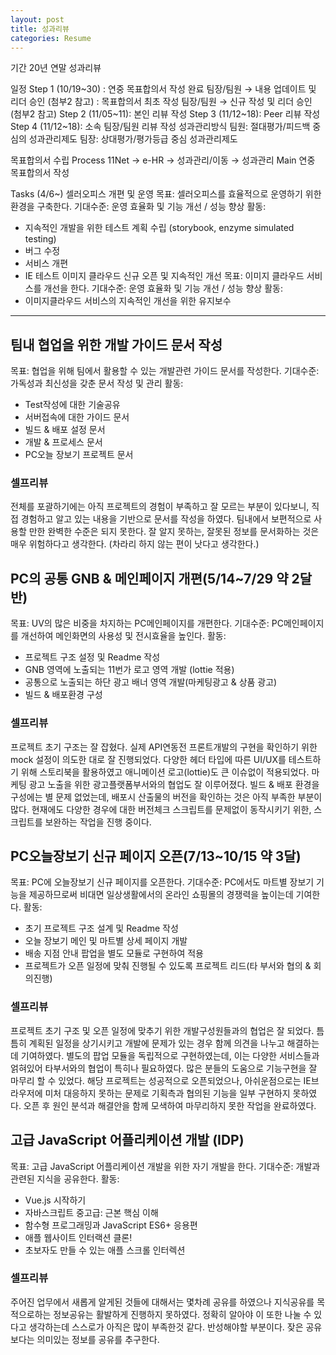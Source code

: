 ```yaml
---
layout: post
title: 성과리뷰
categories: Resume
---
```


기간
20년 연말 성과리뷰

일정
Step 1 (10/19~30)
: 연중 목표합의서 작성 완료 팀장/팀원 → 내용 업데이트 및 리더 승인 (첨부2 참고)
: 목표합의서 최초 작성 팀장/팀원 → 신규 작성 및 리더 승인 (첨부2 참고)
Step 2 (11/05~11): 본인 리뷰 작성
Step 3 (11/12~18): Peer 리뷰 작성
Step 4 (11/12~18): 소속 팀장/팀원 리뷰 작성
성과관리방식
팀원: 절대평가/피드백 중심의 성과관리제도
팀장: 상대평가/평가등급 중심 성과관리제도

목표합의서 수립 Process
11Net → e-HR → 성과관리/이동 → 성과관리 Main
연중 목표합의서 작성

Tasks (4/6~)
셀러오피스 개편 및 운영
목표: 셀러오피스를 효율적으로 운영하기 위한 환경을 구축한다.
기대수준: 운영 효율화 및 기능 개선 / 성능 향상
활동:

- 지속적인 개발을 위한 테스트 계획 수립 (storybook, enzyme simulated testing)
- 버그 수정
- 서비스 개편
- IE 테스트
  이미지 클라우드 신규 오픈 및 지속적인 개선
  목표: 이미지 클라우드 서비스를 개선을 한다.
  기대수준: 운영 효율화 및 기능 개선 / 성능 향상
  활동:
- 이미지클라우드 서비스의 지속적인 개선을 위한 유지보수

---

## 팀내 협업을 위한 개발 가이드 문서 작성

목표: 협업을 위해 팀에서 활용할 수 있는 개발관련 가이드 문서를 작성한다.
기대수준: 가독성과 최신성을 갖춘 문서 작성 및 관리
활동:

- Test작성에 대한 기술공유
- 서버접속에 대한 가이드 문서
- 빌드 & 배포 설정 문서
- 개발 & 프로세스 문서
- PC오늘 장보기 프로젝트 문서

### 셀프리뷰

전체를 포괄하기에는 아직 프로젝트의 경험이 부족하고 잘 모르는 부분이 있다보니, 직접 경험하고 알고 있는 내용을 기반으로 문서를 작성을 하였다. 팀내에서 보편적으로 사용할 만한 완벽한 수준은 되지 못한다. 잘 알지 못하는, 잘못된 정보를 문서화하는 것은 매우 위험하다고 생각한다. (차라리 하지 않는 편이 낫다고 생각한다.)

## PC의 공통 GNB & 메인페이지 개편(5/14~7/29 약 2달 반)

목표: UV의 많은 비중을 차지하는 PC메인페이지를 개편한다.
기대수준: PC메인페이지를 개선하여 메인화면의 사용성 및 전시효율을 높인다.
활동:

- 프로젝트 구조 설정 및 Readme 작성
- GNB 영역에 노출되는 11번가 로고 영역 개발 (lottie 적용)
- 공통으로 노출되는 하단 광고 배너 영역 개발(마케팅광고 & 상품 광고)
- 빌드 & 배포환경 구성

### 셀프리뷰

프로젝트 초기 구조는 잘 잡혔다. 실제 API연동전 프론트개발의 구현을 확인하기 위한 mock 설정이 의도한 대로 잘 진행되었다. 다양한 헤더 타입에 따른 UI/UX를 테스트하기 위해 스토리북을 활용하였고 애니메이션 로고(lottie)도 큰 이슈없이 적용되었다. 마케팅 광고 노출을 위한 광고플랫폼부서와의 협업도 잘 이루어졌다. 빌드 & 배포 환경을 구성에는 별 문제 없었는데, 배포시 산출물의 버전을 확인하는 것은 아직 부족한 부분이 많다. 현재에도 다양한 경우에 대한 버전체크 스크립트를 문제없이 동작시키기 위한, 스크립트를 보완하는 작업을 진행 중이다.

## PC오늘장보기 신규 페이지 오픈(7/13~10/15 약 3달)

목표: PC에 오늘장보기 신규 페이지를 오픈한다.
기대수준: PC에서도 마트별 장보기 기능을 제공하므로써 비대면 일상생활에서의 온라인 쇼핑몰의 경쟁력을 높이는데 기여한다.
활동:

- 초기 프로젝트 구조 설계 및 Readme 작성
- 오늘 장보기 메인 및 마트별 상세 페이지 개발
- 배송 지점 안내 팝업을 별도 모듈로 구현하여 적용
- 프로젝트가 오픈 일정에 맞춰 진행될 수 있도록 프로젝트 리드(타 부서와 협의 & 회의진행)

### 셀프리뷰

프로젝트 초기 구조 및 오픈 일정에 맞추기 위한 개발구성원들과의 협업은 잘 되었다. 틈틈히 계획된 일정을 상기시키고 개발에 문제가 있는 경우 함께 의견을 나누고 해결하는데 기여하였다. 별도의 팝업 모듈을 독립적으로 구현하였는데, 이는 다양한 서비스들과 얽혀있어 타부서와의 협업이 특히나 필요하였다. 많은 분들의 도움으로 기능구현을 잘 마무리 할 수 있었다. 해당 프로젝트는 성공적으로 오픈되었으나, 아쉬운점으로는 IE브라우저에 미처 대응하지 못하는 문제로 기획측과 협의된 기능을 일부 구현하지 못하였다. 오픈 후 원인 분석과 해결안을 함께 모색하여 마무리하지 못한 작업을 완료하였다.

## 고급 JavaScript 어플리케이션 개발 (IDP)

목표: 고급 JavaScript 어플리케이션 개발을 위한 자기 개발을 한다.
기대수준: 개발과 관련된 지식을 공유한다.
활동:

- Vue.js 시작하기
- 자바스크립트 중고급: 근본 핵심 이해
- 함수형 프로그래밍과 JavaScript ES6+ 응용편
- 애플 웹사이트 인터랙션 클론!
- 초보자도 만들 수 있는 애플 스크롤 인터렉션

### 셀프리뷰

주어진 업무에서 새롭게 알게된 것들에 대해서는 몇차례 공유를 하였으나 지식공유를 목적으로하는 정보공유는 활발하게 진행하지 못하였다. 정확히 알아야 이 또한 나눌 수 있다고 생각하는데 스스로가 아직은 많이 부족한것 같다. 반성해야할 부분이다. 잦은 공유보다는 의미있는 정보를 공유를 추구한다.
